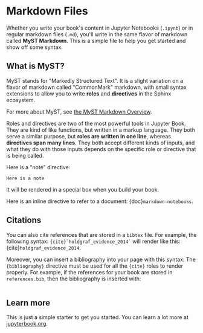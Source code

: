 # Markdown Files
 
 Whether you write your book's content in Jupyter Notebooks (`.ipynb`) or
 in regular markdown files (`.md`), you'll write in the same flavor of markdown
 called **MyST Markdown**.
 This is a simple file to help you get started and show off some syntax.
 
 ## What is MyST?
 
 MyST stands for "Markedly Structured Text". It
 is a slight variation on a flavor of markdown called "CommonMark" markdown,
 with small syntax extensions to allow you to write **roles** and **directives**
 in the Sphinx ecosystem.
 
 For more about MyST, see [the MyST Markdown Overview](https://jupyterbook.org/content/myst.html).
 
 Roles and directives are two of the most powerful tools in Jupyter Book. They
 are kind of like functions, but written in a markup language. They both
 serve a similar purpose, but **roles are written in one line**, whereas
 **directives span many lines**. They both accept different kinds of inputs,
 and what they do with those inputs depends on the specific role or directive
 that is being called.
 
 
 Here is a "note" directive:

 ```{note}
 Here is a note
 ```

 It will be rendered in a special box when you build your book.

 Here is an inline directive to refer to a document: {doc}`markdown-notebooks`.


 ## Citations

 You can also cite references that are stored in a `bibtex` file. For example,
 the following syntax: `` {cite}`holdgraf_evidence_2014` `` will render like
 this: {cite}`holdgraf_evidence_2014`.

 Moreover, you can insert a bibliography into your page with this syntax:
 The `{bibliography}` directive must be used for all the `{cite}` roles to
 render properly.
 For example, if the references for your book are stored in `references.bib`,
 then the bibliography is inserted with:

 ```{bibliography}
 ```

 ## Learn more

 This is just a simple starter to get you started.
 You can learn a lot more at [jupyterbook.org](https://jupyterbook.org).